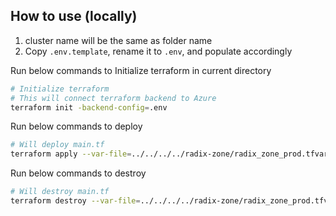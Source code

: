 ## How to use (locally)

1. cluster name will be the same as folder name
2. Copy `.env.template`, rename it to `.env`, and populate accordingly

Run below commands to Initialize terraform in current directory
```sh
# Initialize terraform
# This will connect terraform backend to Azure
terraform init -backend-config=.env
```

Run below commands to deploy
```sh
# Will deploy main.tf
terraform apply --var-file=../../../../radix-zone/radix_zone_prod.tfvars
```
Run below commands to destroy
```sh
# Will destroy main.tf
terraform destroy --var-file=../../../../radix-zone/radix_zone_prod.tfvars
```